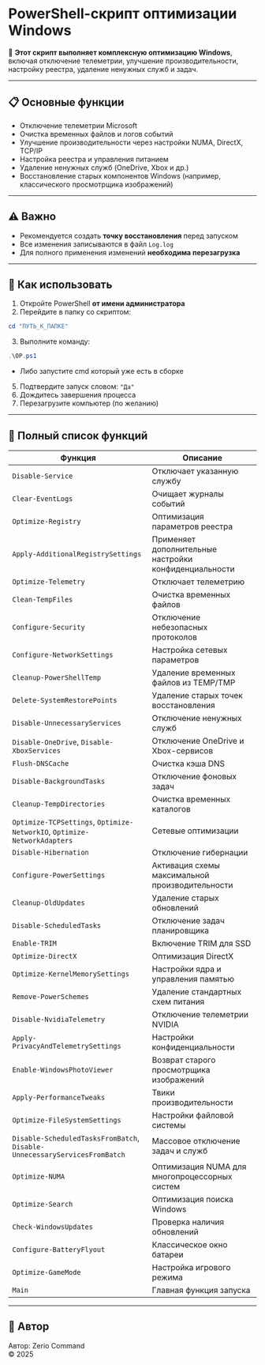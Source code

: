 # PowerShell-скрипт оптимизации Windows

🚀 **Этот скрипт выполняет комплексную оптимизацию Windows**, включая отключение телеметрии, улучшение производительности, настройку реестра, удаление ненужных служб и задач.

---

## 📋 Основные функции

- Отключение телеметрии Microsoft
- Очистка временных файлов и логов событий
- Улучшение производительности через настройки NUMA, DirectX, TCP/IP
- Настройка реестра и управления питанием
- Удаление ненужных служб (OneDrive, Xbox и др.)
- Восстановление старых компонентов Windows (например, классического просмотрщика изображений)

---

## ⚠️ Важно

- Рекомендуется создать **точку восстановления** перед запуском
- Все изменения записываются в файл `Log.log`
- Для полного применения изменений **необходима перезагрузка**

---

## 🔧 Как использовать

1. Откройте PowerShell **от имени администратора**
2. Перейдите в папку со скриптом:
```powershell
cd "ПУТЬ_К_ПАПКЕ"
```
3. Выполните команду:
```powershell
.\OP.ps1
```
- Либо запустите cmd который уже есть в сборке
5. Подтвердите запуск словом: `"Да"`
6. Дождитесь завершения процесса
7. Перезагрузите компьютер (по желанию)

---

## 📜 Полный список функций

| Функция | Описание |
|--------|----------|
| `Disable-Service` | Отключает указанную службу |
| `Clear-EventLogs` | Очищает журналы событий |
| `Optimize-Registry` | Оптимизация параметров реестра |
| `Apply-AdditionalRegistrySettings` | Применяет дополнительные настройки конфиденциальности |
| `Optimize-Telemetry` | Отключает телеметрию |
| `Clean-TempFiles` | Очистка временных файлов |
| `Configure-Security` | Отключение небезопасных протоколов |
| `Configure-NetworkSettings` | Настройка сетевых параметров |
| `Cleanup-PowerShellTemp` | Удаление временных файлов из TEMP/TMP |
| `Delete-SystemRestorePoints` | Удаление старых точек восстановления |
| `Disable-UnnecessaryServices` | Отключение ненужных служб |
| `Disable-OneDrive`, `Disable-XboxServices` | Отключение OneDrive и Xbox-сервисов |
| `Flush-DNSCache` | Очистка кэша DNS |
| `Disable-BackgroundTasks` | Отключение фоновых задач |
| `Cleanup-TempDirectories` | Очистка временных каталогов |
| `Optimize-TCPSettings`, `Optimize-NetworkIO`, `Optimize-NetworkAdapters` | Сетевые оптимизации |
| `Disable-Hibernation` | Отключение гибернации |
| `Configure-PowerSettings` | Активация схемы максимальной производительности |
| `Cleanup-OldUpdates` | Удаление старых обновлений |
| `Disable-ScheduledTasks` | Отключение задач планировщика |
| `Enable-TRIM` | Включение TRIM для SSD |
| `Optimize-DirectX` | Оптимизация DirectX |
| `Optimize-KernelMemorySettings` | Настройки ядра и управления памятью |
| `Remove-PowerSchemes` | Удаление стандартных схем питания |
| `Disable-NvidiaTelemetry` | Отключение телеметрии NVIDIA |
| `Apply-PrivacyAndTelemetrySettings` | Настройки конфиденциальности |
| `Enable-WindowsPhotoViewer` | Возврат старого просмотрщика изображений |
| `Apply-PerformanceTweaks` | Твики производительности |
| `Optimize-FileSystemSettings` | Настройки файловой системы |
| `Disable-ScheduledTasksFromBatch`, `Disable-UnnecessaryServicesFromBatch` | Массовое отключение задач и служб |
| `Optimize-NUMA` | Оптимизация NUMA для многопроцессорных систем |
| `Optimize-Search` | Оптимизация поиска Windows |
| `Check-WindowsUpdates` | Проверка наличия обновлений |
| `Configure-BatteryFlyout` | Классическое окно батареи |
| `Optimize-GameMode` | Настройка игрового режима |
| `Main` | Главная функция запуска |

---

## 👤 Автор

Автор: Zerio Command  
© 2025
